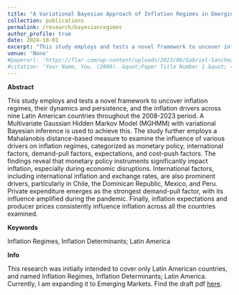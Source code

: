 ```yaml
---
title: "A Variational Bayesian Approach of Inflation Regimes in Emerging Markets"
collection: publications
permalink: /research/bayesianregimes
author_profile: true
date: 2024-10-01
excerpt: "This study employs and tests a novel framework to uncover inflation regimes, their dynamics and persistence, and the inflation drivers across nine Latin American countries throughout the 2008-2023 period. A Multivariate Gaussian Hidden Markov Model (MGHMM) with variational Bayesian inference is used to achieve this. The study further employs a Mahalanobis distance-based measure to examine the influence of various drivers on inflation regimes, categorized as monetary policy, international factors, demand-pull factors, expectations, and cost-push factors. The findings reveal that monetary policy instruments significantly impact inflation, especially during economic disruptions. International factors, including international inflation and exchange rates, are also prominent drivers, particularly in Chile, the Dominican Republic, Mexico, and Peru. Private expenditure emerges as the strongest demand-pull factor, with its influence amplified during the pandemic. Finally, inflation expectations and producer prices consistently influence inflation across all the countries examined."
venue: 'None'
#paperurl: 'https://flar.com/wp-content/uploads/2023/08/Gabriel-Sanchez_Inflation-Regimes-in-Latin-America.pdf'
#citation: 'Your Name, You. (2009). &quot;Paper Title Number 1.&quot; <i>Journal 1</i>. 1(1).'
---
```


**Abstract**

This study employs and tests a novel framework to uncover inflation regimes, their dynamics and persistence, and the inflation drivers across nine Latin American countries throughout the 2008-2023 period. A Multivariate Gaussian Hidden Markov Model (MGHMM) with variational Bayesian inference is used to achieve this. The study further employs a Mahalanobis distance-based measure to examine the influence of various drivers on inflation regimes, categorized as monetary policy, international factors, demand-pull factors, expectations, and cost-push factors. The findings reveal that monetary policy instruments significantly impact inflation, especially during economic disruptions. International factors, including international inflation and exchange rates, are also prominent drivers, particularly in Chile, the Dominican Republic, Mexico, and Peru. Private expenditure emerges as the strongest demand-pull factor, with its influence amplified during the pandemic. Finally, inflation expectations and producer prices consistently influence inflation across all the countries examined.

**Keywords** 

Inflation Regimes, Inflation Determinants; Latin America

**Info**

This research was initially intended to cover only Latin American countries, and named Inflation Regimes, Inflation Determinants; Latin America. Currently, I am expanding it to Emerging Markets. Find the draft pdf [here](/files/bayesianregimes.pdf).

